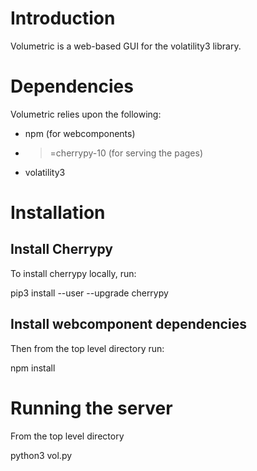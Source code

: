 # Introduction

Volumetric is a web-based GUI for the volatility3 library.

# Dependencies

Volumetric relies upon the following:

* npm (for webcomponents)
* >=cherrypy-10  (for serving the pages)
* volatility3

# Installation

## Install Cherrypy

To install cherrypy locally, run:

pip3 install --user --upgrade cherrypy

## Install webcomponent dependencies

Then from the top level directory run:

npm install

# Running the server

From the top level directory

python3 vol.py
